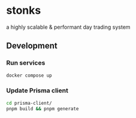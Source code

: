 # stonks

a highly scalable & performant day trading system

## Development

### Run services

```bash
docker compose up
```

### Update Prisma client

```bash
cd prisma-client/
pnpm build && pnpm generate
```
